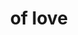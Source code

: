 ---
ee_id_thing: '4449'
site: '1'
type: '2'
inv_num: 2018-042
url: 2018-042-of-love
title: of love
year: '2018'
display_year: '2018'
medium: Laserjet on 711 take-out bag
dims: 33 x 20 cm
pitch: ''
ps: ''
live_url: ''
related: ''
youtube: ''
related_code: ''
imgs: flagship-2017-062-db-jih--zY9q.jpg
subheading: ''
download: ''
add_credit: ''
commission: ''
layout: things-i-made
---